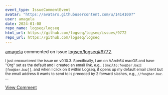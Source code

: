 ```yaml
---
event_type: IssueCommentEvent
avatar: "https://avatars.githubusercontent.com/u/1414100?"
user: amagela
date: 2024-01-08
repo_name: logseq/logseq
html_url: https://github.com/logseq/logseq/issues/9772
repo_url: https://github.com/logseq/logseq
---
```


<a href='https://github.com/amagela' target='_blank'>amagela</a> commented on issue <a href='https://github.com/logseq/logseq/issues/9772' target='_blank'>logseq/logseq#9772</a>.

<small>I just encountered the issue on v0.10.3. Specifically, I am on AArch64 macOS and have "Org" set as the default and I created an email link, e.g., `[[mailto:foo@bar.baz][foo@bar.baz]]`, and when I click on it within Logseq, it opens up my default email client but the email address it wants to send to is preceded by 2 forward slashes, e.g., `//foo@bar.baz`. ...</small>

<a href='https://github.com/logseq/logseq/issues/9772' target='_blank'>View Comment</a>